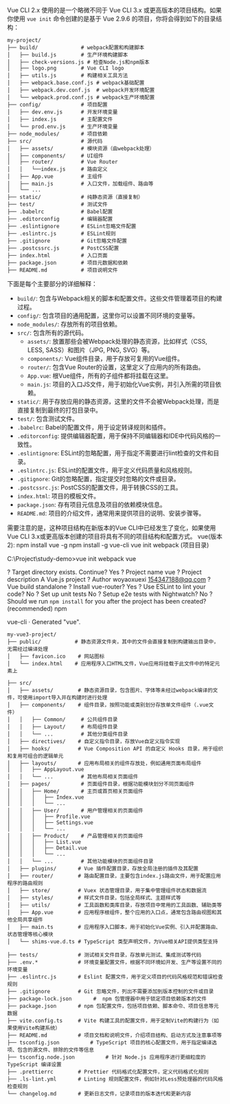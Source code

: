 Vue CLI 2.x 使用的是一个略微不同于 Vue CLI 3.x 或更高版本的项目结构。如果你使用 `vue init` 命令创建的是基于 Vue 2.9.6 的项目，你将会得到如下的目录结构：

```
my-project/
├── build/              # webpack配置和构建脚本
│   ├── build.js        # 生产环境构建脚本
│   ├── check-versions.js # 检查Node.js和npm版本
│   ├── logo.png        # Vue CLI logo
│   ├── utils.js        # 构建相关工具方法
│   ├── webpack.base.conf.js # webpack基础配置
│   ├── webpack.dev.conf.js  # webpack开发环境配置
│   └── webpack.prod.conf.js # webpack生产环境配置
├── config/             # 项目配置
│   ├── dev.env.js      # 开发环境变量
│   ├── index.js        # 主配置文件
│   └── prod.env.js     # 生产环境变量
├── node_modules/       # 项目依赖
├── src/                # 源代码
│   ├── assets/         # 模块资源（由webpack处理）
│   ├── components/     # UI组件
│   ├── router/         # Vue Router
│   │   └──index.js     # 路由定义
│   ├── App.vue         # 主组件
│   ├── main.js         # 入口文件，加载组件、路由等
│   └── ...
├── static/             # 纯静态资源（直接复制）
├── test/               # 测试文件
├── .babelrc            # Babel配置
├── .editorconfig       # 编辑器配置
├── .eslintignore       # ESLint忽略文件配置
├── .eslintrc.js        # ESLint规则
├── .gitignore          # Git忽略文件配置
├── .postcssrc.js       # PostCSS配置
├── index.html          # 入口页面
├── package.json        # 项目元数据和依赖
├── README.md           # 项目说明文件
```

下面是每个主要部分的详细解释：

- `build/`: 包含与Webpack相关的脚本和配置文件。这些文件管理着项目的构建过程。
- `config/`: 包含项目的通用配置，这里你可以设置不同环境的变量等。
- `node_modules/`: 存放所有的项目依赖。
- `src/`: 包含所有的源代码。
  - `assets/`: 放置那些会被Webpack处理的静态资源，比如样式（CSS, LESS, SASS）和图片（JPG, PNG, SVG）等。
  - `components/`: Vue组件目录，用于存放可复用的Vue组件。
  - `router/`: 包含Vue Router的设置，这里定义了应用内的所有路由。
  - `App.vue`: 根Vue组件，所有的子组件都将挂载在这里。
  - `main.js`: 项目的入口JS文件，用于初始化Vue实例，并引入所需的项目依赖。
- `static/`: 用于存放应用的静态资源，这里的文件不会被Webpack处理，而是直接复制到最终的打包目录中。
- `test/`: 包含测试文件。
- `.babelrc`: Babel的配置文件，用于设定转译规则和插件。
- `.editorconfig`: 提供编辑器配置，用于保持不同编辑器和IDE中代码风格的一致性。
- `.eslintignore`: ESLint的忽略配置，用于指定不需要进行lint检查的文件和目录。
- `.eslintrc.js`: ESLint的配置文件，用于定义代码质量和风格规则。
- `.gitignore`: Git的忽略配置，指定提交时忽略的文件或目录。
- `.postcssrc.js`: PostCSS的配置文件，用于转换CSS的工具。
- `index.html`: 项目的模板文件。
- `package.json`: 存有项目元信息及项目的依赖模块信息。
- `README.md`: 项目的介绍文件，通常用来提供项目的说明、安装步骤等。

需要注意的是，这种项目结构在新版本的Vue CLI中已经发生了变化，如果使用Vue CLI 3.x或更高版本创建的项目将具有不同的项目结构和配置方式。
vue(版本2):
npm install vue -g
npm install -g vue-cli
vue init webpack (项目目录)

C:\Project\study-demo>vue init webpack vue

? Target directory exists. Continue? Yes
? Project name vue
? Project description A Vue.js project
? Author woyaoxuexi <154347188@qq.com>
? Vue build standalone
? Install vue-router? Yes
? Use ESLint to lint your code? No
? Set up unit tests No
? Setup e2e tests with Nightwatch? No
? Should we run `npm install` for you after the project has been created? (recommended) npm

vue-cli · Generated "vue".



```
my-vue3-project/
├── public/           # 静态资源文件夹，其中的文件会直接复制到构建输出目录中，无需经过编译处理
│   ├── favicon.ico    # 网站图标
│   └── index.html    # 应用程序入口HTML文件，Vue应用将挂载于此文件中的特定元素上

├── src/
│   ├── assets/        # 静态资源目录，包含图片、字体等未经过webpack编译的文件，可使用import导入并在构建时进行处理
│   ├── components/    # 组件目录，按照功能或类别划分存放单文件组件（.vue文件）
│   │   ├── Common/     # 公共组件目录
│   │   ├── Layout/     # 布局组件目录
│   │   └── ...         # 其他分类组件目录
│   ├── directives/    # 自定义指令目录，存放Vue自定义指令实现
│   ├── hooks/         # Vue Composition API 的自定义 Hooks 目录，用于组织和复用可组合的逻辑单元
│   ├── layouts/       # 应用布局相关的组件存放处，例如通用页面布局组件
│   │   ├── AppLayout.vue
│   │   └── ...         # 其他布局相关页面组件
│   ├── pages/          # 页面组件目录，根据功能模块划分不同页面组件
│   │   ├── Home/       # 主页或首页相关页面组件
│   │   │   ├── Index.vue
│   │   │   └── ...
│   │   ├── User/       # 用户管理相关的页面组件
│   │   │   ├── Profile.vue
│   │   │   ├── Settings.vue
│   │   │   └── ...
│   │   ├── Product/    # 产品管理相关的页面组件
│   │   │   ├── List.vue
│   │   │   ├── Detail.vue
│   │   │   └── ...
│   │   └── ...         # 其他功能模块的页面组件目录
│   ├── plugins/       # Vue 插件配置目录，存放全局注册的插件及其配置
│   ├── router/        # 路由配置目录，主要包含index.js路由文件，用于配置应用程序的路由规则
│   ├── store/         # Vuex 状态管理目录，用于集中管理组件状态和数据流
│   ├── styles/        # 样式文件目录，包括全局样式、主题样式等
│   ├── utils/         # 工具函数和类库目录，存放项目中常用的工具函数、辅助类等
│   ├── App.vue        # 应用程序根组件，整个应用的入口点，通常包含路由视图和其他全局共享组件
│   ├── main.ts        # 应用程序入口脚本，用于初始化Vue实例、引入并配置路由、状态管理等核心模块
│   └── shims-vue.d.ts # TypeScript 类型声明文件，为Vue相关API提供类型支持

├── tests/             # 测试相关文件目录，存放单元测试、集成测试等代码
├── .env.*             # 环境变量配置文件，根据不同环境如开发、生产等设置不同的环境变量
├── .eslintrc.js       # Eslint 配置文件，用于定义项目的代码风格规范和错误检查规则
├── .gitignore         # Git 忽略文件，列出不需要添加到版本控制的文件或目录
├── package-lock.json       #  npm 包管理器中用于锁定项目依赖版本的文件
├── package.json       # npm 包配置文件，包括项目依赖、脚本命令、项目信息等元数据
├── vite.config.ts     # Vite 构建工具的配置文件，用于定制Vite的构建行为（如果使用Vite构建系统）
├── README.md          # 项目文档和说明文件，介绍项目结构、启动方式及注意事项等
├── tsconfig.json          # TypeScript 项目的核心配置文件，用于指定编译选项、包含的源文件、排除的文件等信息
├── tsconfig.node.json          # 针对 Node.js 应用程序进行更细粒度的 TypeScript 编译设置
├── .prettierrc        # Prettier 代码格式化配置文件，定义代码格式化规则
├── .ls-lint.yml       # Linting 规则配置文件，例如针对Less预处理器的代码风格检查规则
└── changelog.md       # 更新日志文件，记录项目的版本迭代和更新内容
```